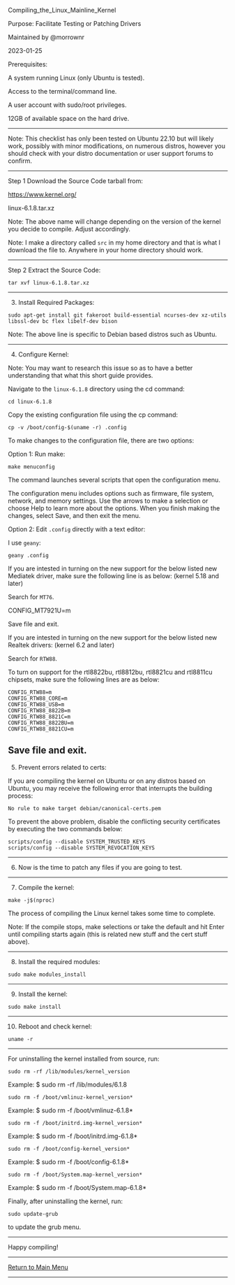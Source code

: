 Compiling_the_Linux_Mainline_Kernel

Purpose: Facilitate Testing or Patching Drivers

Maintained by @morrownr

2023-01-25

Prerequisites:

A system running Linux (only Ubuntu is tested).

Access to the terminal/command line.

A user account with sudo/root privileges.

12GB of available space on the hard drive.

-----

Note: This checklist has only been tested on Ubuntu 22.10
but will likely work, possibly with minor modifications,
on numerous distros, however you should check with your
distro documentation or user support forums to confirm.

-----

Step 1 Download the Source Code tarball from:

https://www.kernel.org/

linux-6.1.8.tar.xz

Note: The above name will change depending on the
version of the kernel you decide to compile. Adjust
accordingly.

Note: I make a directory called `src` in my home directory
and that is what I download the file to. Anywhere in your
home directory should work.

-----

Step 2 Extract the Source Code:

```
tar xvf linux-6.1.8.tar.xz
```

-----

3. Install Required Packages:

```
sudo apt-get install git fakeroot build-essential ncurses-dev xz-utils libssl-dev bc flex libelf-dev bison
```

Note: The above line is specific to Debian based distros such
as Ubuntu.

-----

4. Configure Kernel:

Note: You may want to research this issue  so as to have a
better understanding that what this short guide provides.

Navigate to the `linux-6.1.8` directory using the cd command:

```
cd linux-6.1.8
```

Copy the existing configuration file using the cp command:

```
cp -v /boot/config-$(uname -r) .config
```

To make changes to the configuration file, there are two options:

Option 1: Run make:

```
make menuconfig
```

The command launches several scripts that open the configuration menu.

The configuration menu includes options such as firmware, file system, network, and
memory settings. Use the arrows to make a selection or choose Help to learn more about the
options. When you finish making the changes, select Save, and then exit the menu.

Option 2: Edit `.config` directly with a text editor:

I use `geany`:

```
geany .config
```

If you are intested in turning on the new support
for the below listed new Mediatek driver, make sure
the following line is as below: (kernel 5.18 and later)

Search for `MT76`.

CONFIG_MT7921U=m

Save file and exit.

If you are intested in turning on the new support for the
below listed new Realtek drivers: (kernel 6.2 and later)

Search for `RTW88`.

To turn on support for the rtl8822bu, rtl8812bu, rtl8821cu and rtl8811cu
chipsets, make sure the following lines are as below:

```
CONFIG_RTW88=m
CONFIG_RTW88_CORE=m
CONFIG_RTW88_USB=m
CONFIG_RTW88_8822B=m
CONFIG_RTW88_8821C=m
CONFIG_RTW88_8822BU=m
CONFIG_RTW88_8821CU=m
```

Save file and exit.
---

5. Prevent errors related to certs:

If you are compiling the kernel on Ubuntu or on any distros based on Ubuntu,
you may receive the following error that interrupts the building process:

`No rule to make target debian/canonical-certs.pem`

To prevent the above problem, disable the conflicting security certificates
by executing the two commands below:

```
scripts/config --disable SYSTEM_TRUSTED_KEYS
scripts/config --disable SYSTEM_REVOCATION_KEYS
```

-----

6. Now is the time to patch any files if you are going to test.

-----

7. Compile the kernel:

```
make -j$(nproc)
```

The process of compiling the Linux kernel takes some time to complete.

Note: If the compile stops, make selections or take the default and
hit Enter until compiling starts again (this is related new stuff and
the cert stuff above).

---

8. Install the required modules:

```
sudo make modules_install
```

---

9. Install the kernel:

```
sudo make install
```

---

10. Reboot and check kernel:

```
uname -r
```

-----

For uninstalling the kernel installed from source, run:

```
sudo rm -rf /lib/modules/kernel_version
```
Example: $ sudo rm -rf /lib/modules/6.1.8

```
sudo rm -f /boot/vmlinuz-kernel_version*
```
Example: $ sudo rm -f /boot/vmlinuz-6.1.8*

```
sudo rm -f /boot/initrd.img-kernel_version*
```
Example: $ sudo rm -f /boot/initrd.img-6.1.8*

```
sudo rm -f /boot/config-kernel_version*
```
Example: $ sudo rm -f /boot/config-6.1.8*

```
sudo rm -f /boot/System.map-kernel_version*
```
Example: $ sudo rm -f /boot/System.map-6.1.8*

Finally, after uninstalling the kernel, run:

```
sudo update-grub
```

to update the grub menu.

-----

Happy compiling!

-----

[Return to Main Menu](https://github.com/morrownr/USB-WiFi)

-----
